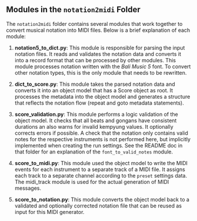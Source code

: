 ## Modules in the `notation2midi` Folder

The `notation2midi` folder contains several modules that work together to convert musical notation into MIDI files. Below is a brief explanation of each module:

1. **notation5_to_dict.py**: This module is responsible for parsing the input notation files. It reads and validates the notation data and converts it into a record format that can be processed by other modules. This module processes notation written with the *Bali Music 5* font. To convert other notation types, this is the only module that needs to be rewritten.

2. **dict_to_score.py**: This module takes the parsed notation data and converts it into an object model that has a Score object as root. It processes the metadata into the object model and generates a structure that reflects the notation flow (repeat and goto metadata statements).

3. **score_validation.py**: This module performs a logic validation of the object model. It checks that all beats and gongans have consistent durations an also warns for invalid kempyung values. It optionally corrects errors if possible. A check that the notation only contains valid notes for the respective instruments is not performed here, but implicitly implemented when creating the run settings. See the README doc in that folder for an explanation of the  `font_to_valid_notes` module.

4. **score_to_midi.py**: This module used the object model to write the MIDI events for each instrument to a separate track of a MIDI file. It assigns each track to a separate channel according to the `preset` settings data. The midi_track module is used for the actual generation of MIDI messages.

5. **score_to_notation.py**: This module converts the object model back to a validated and optionally corrected notation file that can be reused as input for this MIDI generator.
